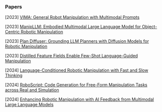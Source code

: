 ### Papers

[2023] [VIMA: General Robot Manipulation with Multimodal Prompts](https://arxiv.org/abs/2210.03094)

[2023] [ManipLLM: Embodied Multimodal Large Language Model for Object-Centric Robotic Manipulation](https://arxiv.org/abs/2312.16217)

[2023] [Plan Diffuser: Grounding LLM Planners with Diffusion Models for Robotic Manipulation](https://openreview.net/pdf?id=2a3sgm5YeX)

[2023] [Distilled Feature Fields Enable Few-Shot Language-Guided Manipulation](https://arxiv.org/abs/2308.07931)

[2024] [Language-Conditioned Robotic Manipulation with Fast and Slow Thinking](https://arxiv.org/abs/2401.04181)

[2024] [RoboScript: Code Generation for Free-Form Manipulation Tasks across Real and Simulation](https://arxiv.org/abs/2402.14623)

[2024] [Enhancing Robotic Manipulation with AI Feedback from Multimodal Large Language Models](https://arxiv.org/abs/2402.14245)
